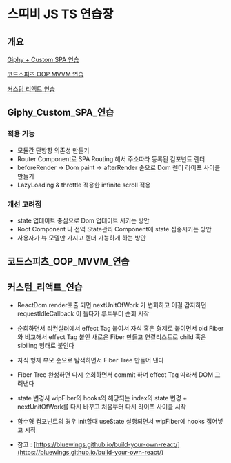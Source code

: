 # 스띠비 JS TS 연습장

## 개요
 [Giphy + Custom SPA 연습](##Giphy_Custom_SPA_연습)

 [코드스피츠 OOP MVVM 연습](##코드스피츠_OOP_MVVM_연습)

 [커스텀 리액트 연습](##커스텀_리액트_연습)

## Giphy_Custom_SPA_연습
### 적용 기능
- 모듈간 단방향 의존성 만들기
- Router Component로 SPA Routing 해서 주소따라 등록된 컴포넌트 렌더
- beforeRender -> Dom paint -> afterRender 순으로 Dom 렌더 라이프 사이클 만들기
- LazyLoading & throttle 적용한 infinite scroll 적용
### 개선 고려점
- state 업데이트 중심으로 Dom 업데이트 시키는 방안
- Root Component 나 전역 State관리 Component에 state 집중시키는 방안
- 사용자가 뷰 모델만 가지고 렌더 가능하게 하는 방안

## 코드스피츠_OOP_MVVM_연습
  
## 커스텀_리액트_연습
- ReactDom.render호출 되면 nextUnitOfWork 가 변화하고 이걸 감지하던 requestIdleCallback 이 돌다가 루트부터 순회 시작
- 순회하면서 리컨실러에서 effect Tag 붙여서 자식 혹은 형제로 붙이면서 old Fiber와 비교해서 effect Tag 붙인 새로운 Fiber 만들고 연결리스트로 child 혹은 sibiling 형태로 붙인다
- 자식 형제 부모 순으로 탐색하면서 Fiber Tree 만들어 낸다
- Fiber Tree 완성하면 다시 순회하면서 commit 하며 effect Tag 따라서 DOM 그려낸다
- state 변경시 wipFiber의 hooks의 해당되는 index의 state 변경 + nextUnitOfWork를 다시 바꾸고 처음부터 다시 라이프 사이클 시작
- 함수형 컴포넌트의 경우 init할때 useState 실행되면서 wipFiber에 hooks 집어넣고 시작

- 참고 : [https://bluewings.github.io/build-your-own-react/](https://bluewings.github.io/build-your-own-react/)
